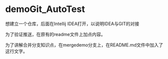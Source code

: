 # demoGit_AutoTest
想建立一个仓库，后面在Intellij IDEA打开，以说明IDEA与GIT的对接

为了验证推送，在原有的readme文件上加点内容。

为了讲解合并分支知识点，在mergedemo分支上，在README.md文件中加入了这行文字。
